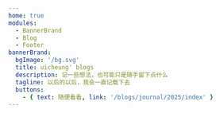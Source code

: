 ```yaml
---
home: true
modules:
  - BannerBrand
  - Blog
  - Footer
bannerBrand:
  bgImage: '/bg.svg'
  title: uicheung' blogs
  description: 记一些想法，也可能只是随手留下点什么
  tagline: 以后的以后，我会一直记载下去
  buttons:
    - { text: 随便看看, link: '/blogs/journal/2025/index' }
---
```

